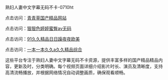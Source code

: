 熟妇人妻中文字幕无码不卡-0710ht

点击访问：<a href="https://heiliaoga6s9v.pages.dev">青青草国产精品网站</a>

点击访问：<a href="https://heiliaoxwd5i8.pages.dev">狠狠色婷婷蜜臀av无码</a>

点击访问：<a href="https://heiliaowt0d7p.pages.dev">91久久精品日日躁夜夜欧美</a>

点击访问：<a href="https://heiliaowzu4ur.pages.dev">一本一本久久a久久精品综合</a>

这些平台专注于熟妇人妻中文字幕无码不卡资源，提供丰富多样的国产精品精品内容，更新及时，分类明确。每个视频页面详细介绍影片时长、演员及清晰度，支持高清流畅播放，并根据网络情况自动调整画质，确保观看顺畅。

<span style="display:none;">[Canonical link](https://github.com/chieu20250710/chieu19 ）</span>
